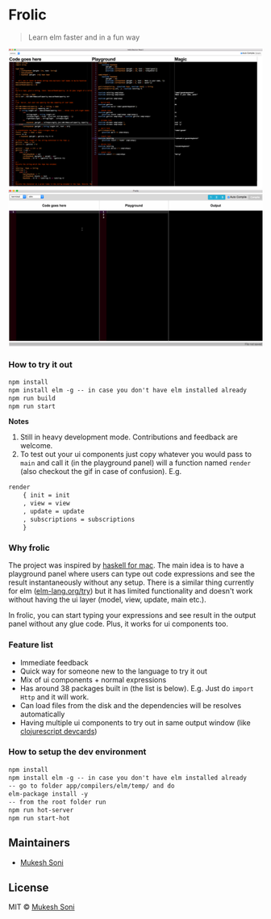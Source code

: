 # Frolic

> Learn elm faster and in a fun way

![Elm rope implemented using frolic](images/elm-rope-in-elm-playground.png)
![Elm counter pairs from elm-architechture examples](images/elm-playground-desktop-counter-pairs.gif)

### How to try it out
```
npm install
npm install elm -g -- in case you don't have elm installed already
npm run build
npm run start
```

**Notes**
1. Still in heavy development mode. Contributions and feedback are welcome.
2. To test out your ui components just copy whatever you would pass to `main` and call it (in the playground panel) will a function named `render` (also checkout the gif in case of confusion). E.g.
```
render
    { init = init
    , view = view
    , update = update
    , subscriptions = subscriptions
    }
```

### Why frolic
The project was inspired by [haskell for mac](https://haskellformac.com). The main idea is to have a playground panel where users can type out code expressions and see the result instantaneously without any setup. There is a similar thing currently for elm ([elm-lang.org/try](elm-lang.org/try)) but it has limited functionality and doesn't work without having the ui layer (model, view, update, main etc.).

In frolic, you can start typing your expressions and see result in the output panel without any glue code. Plus, it works for ui components too.

### Feature list

- Immediate feedback
- Quick way for someone new to the language to try it out
- Mix of ui components + normal expressions
- Has around 38 packages built in (the list is below). E.g. Just do `import Http` and it will work.
- Can load files from the disk and the dependencies will be resolves automatically
- Having multiple ui components to try out in same output window (like [clojurescript devcards](https://github.com/bhauman/devcards))

### How to setup the dev environment

```
npm install
npm install elm -g -- in case you don't have elm installed already
-- go to folder app/compilers/elm/temp/ and do
elm-package install -y
-- from the root folder run
npm run hot-server
npm run start-hot
```

## Maintainers

- [Mukesh Soni](https://github.com/mukeshsoni)

## License
MIT © [Mukesh Soni](https://github.com/mukeshsoni)

